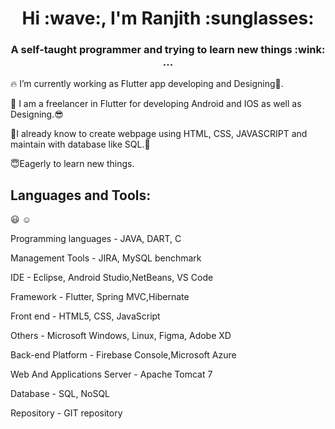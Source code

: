 
 <h1 align="center"><b>Hi :wave:, I'm Ranjith :sunglasses:</b></h1>
<h3 align="center">A self-taught programmer and trying to learn new things :wink: ...</h3>



:fire: I’m currently working as Flutter app developing and Designing:iphone:.

:seedling: I am a freelancer in Flutter for developing Android and IOS as well as Designing.:sunglasses:

:deciduous_tree:I already know to create webpage using HTML, CSS, JAVASCRIPT and maintain with database like SQL.:blossom:

:innocent:Eagerly to learn new things.

## Languages and Tools:
:smiley: :relaxed:

Programming languages - JAVA, DART, C

Management Tools - JIRA, MySQL benchmark

IDE - Eclipse, Android Studio,NetBeans, VS Code

Framework - Flutter, Spring MVC,Hibernate

Front end - HTML5, CSS, JavaScript

Others - Microsoft Windows, Linux, Figma, Adobe XD

Back-end Platform - Firebase Console,Microsoft Azure

Web And Applications Server - Apache Tomcat 7

Database - SQL, NoSQL

Repository - GIT repository
